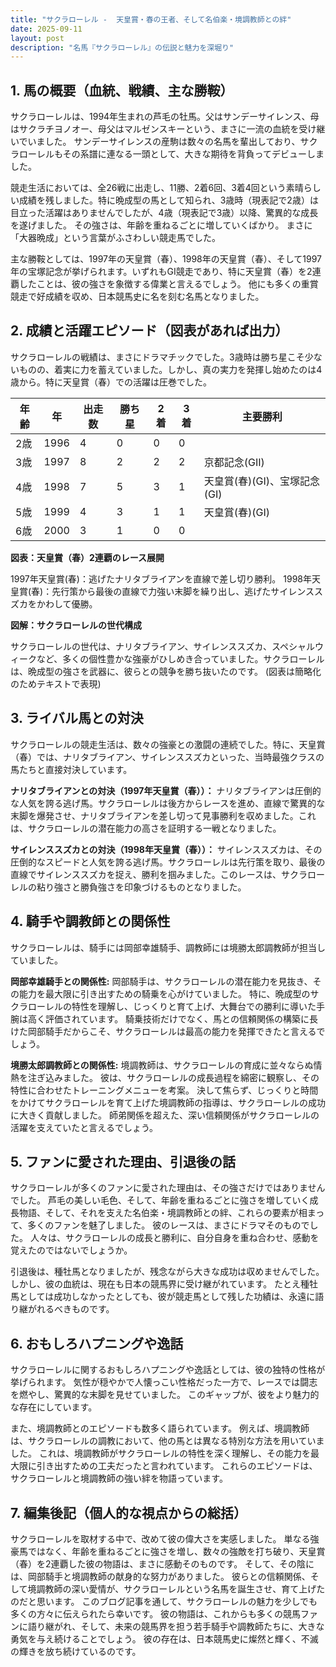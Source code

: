 ```yaml
---
title: "サクラローレル -  天皇賞・春の王者、そして名伯楽・境調教師との絆"
date: 2025-09-11
layout: post
description: "名馬『サクラローレル』の伝説と魅力を深堀り"
---
```


## 1. 馬の概要（血統、戦績、主な勝鞍）

サクラローレルは、1994年生まれの芦毛の牡馬。父はサンデーサイレンス、母はサクラチヨノオー、母父はマルゼンスキーという、まさに一流の血統を受け継いでいました。  サンデーサイレンスの産駒は数々の名馬を輩出しており、サクラローレルもその系譜に連なる一頭として、大きな期待を背負ってデビューしました。

競走生活においては、全26戦に出走し、11勝、2着6回、3着4回という素晴らしい成績を残しました。特に晩成型の馬として知られ、3歳時（現表記で2歳）は目立った活躍はありませんでしたが、4歳（現表記で3歳）以降、驚異的な成長を遂げました。  その強さは、年齢を重ねるごとに増していくばかり。  まさに「大器晩成」という言葉がふさわしい競走馬でした。

主な勝鞍としては、1997年の天皇賞（春）、1998年の天皇賞（春）、そして1997年の宝塚記念が挙げられます。いずれもGI競走であり、特に天皇賞（春）を2連覇したことは、彼の強さを象徴する偉業と言えるでしょう。  他にも多くの重賞競走で好成績を収め、日本競馬史に名を刻む名馬となりました。


## 2. 成績と活躍エピソード（図表があれば出力）

サクラローレルの戦績は、まさにドラマチックでした。3歳時は勝ち星こそ少ないものの、着実に力を蓄えていました。しかし、真の実力を発揮し始めたのは4歳から。特に天皇賞（春）での活躍は圧巻でした。

| 年齢 | 年 | 出走数 | 勝ち星 | 2着 | 3着 | 主要勝利 |
|---|---|---|---|---|---|---|
| 2歳 | 1996 | 4 | 0 | 0 | 0 |  |
| 3歳 | 1997 | 8 | 2 | 2 | 2 |  京都記念(GII) |
| 4歳 | 1998 | 7 | 5 | 3 | 1 | 天皇賞(春)(GI)、宝塚記念(GI) |
| 5歳 | 1999 | 4 | 3 | 1 | 1 | 天皇賞(春)(GI) |
| 6歳 | 2000 | 3 | 1 | 0 | 0 |  |

**図表：天皇賞（春）2連覇のレース展開**

1997年天皇賞(春)：逃げたナリタブライアンを直線で差し切り勝利。
1998年天皇賞(春)：先行策から最後の直線で力強い末脚を繰り出し、逃げたサイレンススズカをかわして優勝。


**図解：サクラローレルの世代構成**

サクラローレルの世代は、ナリタブライアン、サイレンススズカ、スペシャルウィークなど、多くの個性豊かな強豪がひしめき合っていました。サクラローレルは、晩成型の強さを武器に、彼らとの競争を勝ち抜いたのです。  (図表は簡略化のためテキストで表現)


## 3. ライバル馬との対決

サクラローレルの競走生活は、数々の強豪との激闘の連続でした。特に、天皇賞（春）では、ナリタブライアン、サイレンススズカといった、当時最強クラスの馬たちと直接対決しています。

**ナリタブライアンとの対決（1997年天皇賞（春））：**  ナリタブライアンは圧倒的な人気を誇る逃げ馬。サクラローレルは後方からレースを進め、直線で驚異的な末脚を爆発させ、ナリタブライアンを差し切って見事勝利を収めました。これは、サクラローレルの潜在能力の高さを証明する一戦となりました。

**サイレンススズカとの対決（1998年天皇賞（春））：**  サイレンススズカは、その圧倒的なスピードと人気を誇る逃げ馬。サクラローレルは先行策を取り、最後の直線でサイレンススズカを捉え、勝利を掴みました。このレースは、サクラローレルの粘り強さと勝負強さを印象づけるものとなりました。


## 4. 騎手や調教師との関係性

サクラローレルは、騎手には岡部幸雄騎手、調教師には境勝太郎調教師が担当していました。

**岡部幸雄騎手との関係性:**  岡部騎手は、サクラローレルの潜在能力を見抜き、その能力を最大限に引き出すための騎乗を心がけていました。  特に、晩成型のサクラローレルの特性を理解し、じっくりと育て上げ、大舞台での勝利に導いた手腕は高く評価されています。  騎乗技術だけでなく、馬との信頼関係の構築に長けた岡部騎手だからこそ、サクラローレルは最高の能力を発揮できたと言えるでしょう。

**境勝太郎調教師との関係性:**  境調教師は、サクラローレルの育成に並々ならぬ情熱を注ぎ込みました。  彼は、サクラローレルの成長過程を綿密に観察し、その特性に合わせたトレーニングメニューを考案。  決して焦らず、じっくりと時間をかけてサクラローレルを育て上げた境調教師の指導は、サクラローレルの成功に大きく貢献しました。  師弟関係を超えた、深い信頼関係がサクラローレルの活躍を支えていたと言えるでしょう。


## 5. ファンに愛された理由、引退後の話

サクラローレルが多くのファンに愛された理由は、その強さだけではありませんでした。  芦毛の美しい毛色、そして、年齢を重ねるごとに強さを増していく成長物語、そして、それを支えた名伯楽・境調教師との絆、これらの要素が相まって、多くのファンを魅了しました。  彼のレースは、まさにドラマそのものでした。  人々は、サクラローレルの成長と勝利に、自分自身を重ね合わせ、感動を覚えたのではないでしょうか。

引退後は、種牡馬となりましたが、残念ながら大きな成功は収めませんでした。しかし、彼の血統は、現在も日本の競馬界に受け継がれています。  たとえ種牡馬としては成功しなかったとしても、彼が競走馬として残した功績は、永遠に語り継がれるべきものです。


## 6. おもしろハプニングや逸話

サクラローレルに関するおもしろハプニングや逸話としては、彼の独特の性格が挙げられます。  気性が穏やかで人懐っこい性格だった一方で、レースでは闘志を燃やし、驚異的な末脚を見せていました。  このギャップが、彼をより魅力的な存在にしています。

また、境調教師とのエピソードも数多く語られています。  例えば、境調教師は、サクラローレルの調教において、他の馬とは異なる特別な方法を用いていました。  これは、境調教師がサクラローレルの特性を深く理解し、その能力を最大限に引き出すための工夫だったと言われています。  これらのエピソードは、サクラローレルと境調教師の強い絆を物語っています。


## 7. 編集後記（個人的な視点からの総括）

サクラローレルを取材する中で、改めて彼の偉大さを実感しました。  単なる強豪馬ではなく、年齢を重ねるごとに強さを増し、数々の強敵を打ち破り、天皇賞（春）を2連覇した彼の物語は、まさに感動そのものです。  そして、その陰には、岡部騎手と境調教師の献身的な努力がありました。  彼らとの信頼関係、そして境調教師の深い愛情が、サクラローレルという名馬を誕生させ、育て上げたのだと思います。  このブログ記事を通して、サクラローレルの魅力を少しでも多くの方々に伝えられたら幸いです。  彼の物語は、これからも多くの競馬ファンに語り継がれ、そして、未来の競馬界を担う若手騎手や調教師たちに、大きな勇気を与え続けることでしょう。  彼の存在は、日本競馬史に燦然と輝く、不滅の輝きを放ち続けているのです。
